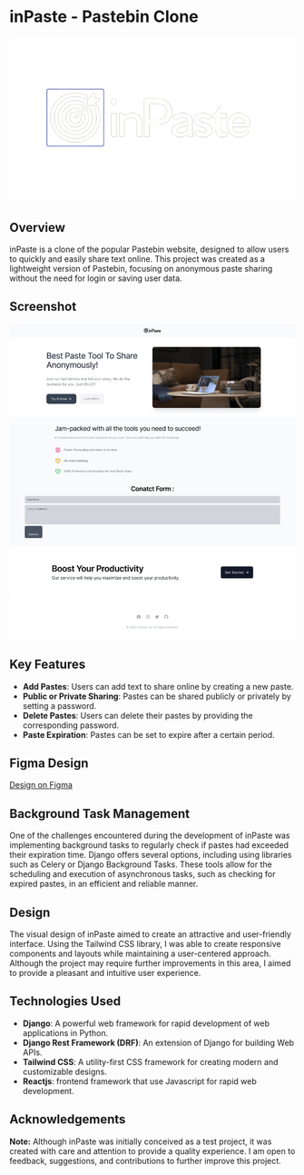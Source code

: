 # inPaste - Pastebin Clone
![alt text](https://github.com/AyoubSghuri/inPaste/blob/main/inpaste_front/src/images/logo.png?raw=true)

## Overview
inPaste is a clone of the popular Pastebin website, designed to allow users to quickly and easily share text online. This project was created as a lightweight version of Pastebin, focusing on anonymous paste sharing without the need for login or saving user data.

## Screenshot
![alt text](https://github.com/AyoubSghuri/inPaste/blob/main/inpaste_front/Home%20Page.png?raw=true)

## Key Features
- **Add Pastes**: Users can add text to share online by creating a new paste.
- **Public or Private Sharing**: Pastes can be shared publicly or privately by setting a password.
- **Delete Pastes**: Users can delete their pastes by providing the corresponding password.
- **Paste Expiration**: Pastes can be set to expire after a certain period.

## Figma Design
[Design on Figma](https://www.figma.com/design/fXUtGtLr9GPtvOf9EuJtbM/Untitled?node-id=0-1&t=FAz7CXGjnKuTzHlj-1)

## Background Task Management
One of the challenges encountered during the development of inPaste was implementing background tasks to regularly check if pastes had exceeded their expiration time. Django offers several options, including using libraries such as Celery or Django Background Tasks. These tools allow for the scheduling and execution of asynchronous tasks, such as checking for expired pastes, in an efficient and reliable manner.

## Design
The visual design of inPaste aimed to create an attractive and user-friendly interface. Using the Tailwind CSS library, I was able to create responsive components and layouts while maintaining a user-centered approach. Although the project may require further improvements in this area, I aimed to provide a pleasant and intuitive user experience.

## Technologies Used
- **Django**: A powerful web framework for rapid development of web applications in Python.
- **Django Rest Framework (DRF)**: An extension of Django for building Web APIs.
- **Tailwind CSS**: A utility-first CSS framework for creating modern and customizable designs.
- **Reactjs**: frontend framework that use Javascript for rapid web development. 

## Acknowledgements
**Note:** Although inPaste was initially conceived as a test project, it was created with care and attention to provide a quality experience. I am open to feedback, suggestions, and contributions to further improve this project.

